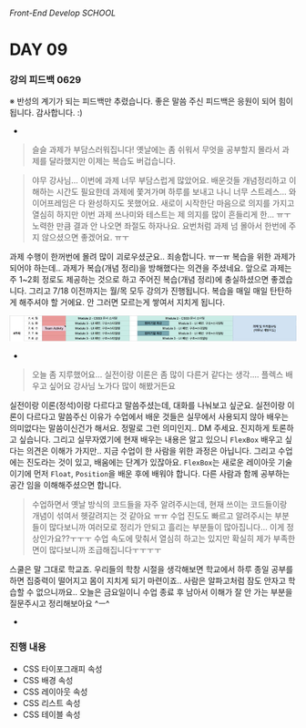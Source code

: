 ###### Front-End Develop SCHOOL

# DAY 09

### 강의 피드백 0629

※ 반성의 계기가 되는 피드백만 추렸습니다. 좋은 말씀 주신 피드백은 응원이 되어 힘이 됩니다. 감사합니다. :)

-

> 슬슬 과제가 부담스러워집니다! 옛날에는 좀 쉬워서 무엇을 공부할지 몰라서 과제를 달라했지만 이제는 복습도 버겁습니다.

> 야무 강사님... 이번에 과제 너무 부담스럽게 많았어요. 배운것들 개념정리하고 이해하는 시간도 필요한데 과제에 쫓겨가며 하루를 보내고 나니 너무 스트레스... 와이어프레임은 다 완성하지도 못했어요. 새로이 시작한단 마음으로  의지를 가지고 열심히 하지만 이번 과제 쓰나미와 테스트는 제 의지를 많이 흔들리게 한... ㅠㅜ 노력한 만큼 결과 안 나오면 좌절도 하자나요. 요번처럼 과제 넘 몰아서 한번에 주지 않으셨으면 좋겠어요. ㅠㅜ

과제 수행이 한꺼번에 몰려 많이 괴로우셨군요.. 죄송합니다. ㅠㅡㅠ 복습을 위한 과제가 되어야 하는데.. 과제가 복습(개념 정리)을 방해했다는 의견을 주셨네요. 앞으로 과제는 주 1~2회 정로도 제공하는 것으로 하고 주어진 복습(개념 정리)에 충실하셨으면 좋겠습니다. 그리고 7/18 이전까지는 월/목 모두 강의가 진행됩니다. 복습을 매일 매일 탄탄하게 해주셔야 할 거에요. 안 그러면 모르는게 쌓여서 지치게 됩니다.

![week4](../Assets/week4.jpg)

-

> 오늘 좀 지루했어요... 실전이랑 이론은 좀 많이 다른거 같다는 생각.... 플렉스 배우고 싶어요 강사님 노가다 많이 해봤거든요

실전이랑 이론(정석)이랑 다르다고 말씀주셨는데, 대화를 나눠보고 싶군요. 실전이랑 이론이 다르다고 말씀주신 이유가 수업에서 배운 것들은 실무에서 사용되지 않아 배우는 의미없다는 말씀이신건가 해서요. 정말로 그런 의미인지.. DM 주세요. 진지하게 토론하고 싶습니다. 그리고 실무자였기에 현재 배우는 내용은 알고 있으니 `FlexBox` 배우고 싶다는 의견은 이해가 가지만.. 지금 수업이 한 사람을 위한 과정은 아닙니다. 그리고 수업에는 진도라는 것이 있고, 배움에는 단계가 있잖아요. `FlexBox`는 새로운 레이아웃 기술이기에 먼저 `Float`, `Position`을 배운 후에 배워야 합니다. 다른 사람과 함께 공부하는 공간 임을 이해해주셨으면 합니다.

> 수업하면서 옛날 방식의 코드들을 자주 알려주시는데, 현재 쓰이는 코드들이랑 개념이 섞여서 헷갈려지는 것 같아요 ㅠㅠ 수업 진도도 빠르고 알려주시는 부분들이 많다보니까 여러모로 정리가 안되고 흘리는 부분들이 많아집니다... 이게 정상인가요??ㅜㅜㅜ 수업 속도에 맞춰서 열심히 하고는 있지만 확실히 제가 부족한 면이 많다보니까 조급해집니다ㅜㅜㅜㅜ

스쿨은 말 그대로 학교죠. 우리들의 학창 시절을 생각해보면 학교에서 하루 종일 공부를 하면 집중력이 떨어지고 몸이 지치게 되기 마련이죠.. 사람은 알파고처럼 잠도 안자고 학습할 수 없으니까요.. 오늘은 금요일이니 수업 종료 후 남아서 이해가 잘 안 가는 부분을 질문주시고 정리해보아요 ^ㅡ^

-

### 진행 내용

- CSS 타이포그래피 속성
- CSS 배경 속성
- CSS 레이아웃 속성
- CSS 리스트 속성
- CSS 테이블 속성